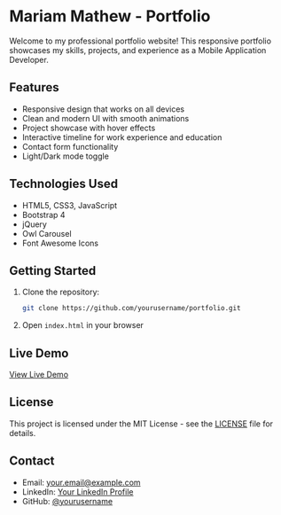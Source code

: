 # Mariam Mathew - Portfolio

Welcome to my professional portfolio website! This responsive portfolio showcases my skills, projects, and experience as a Mobile Application Developer.

## Features

- Responsive design that works on all devices
- Clean and modern UI with smooth animations
- Project showcase with hover effects
- Interactive timeline for work experience and education
- Contact form functionality
- Light/Dark mode toggle

## Technologies Used

- HTML5, CSS3, JavaScript
- Bootstrap 4
- jQuery
- Owl Carousel
- Font Awesome Icons

## Getting Started

1. Clone the repository:
   ```bash
   git clone https://github.com/yourusername/portfolio.git
   ```
2. Open `index.html` in your browser

## Live Demo

[View Live Demo](https://yourusername.github.io/portfolio/)

## License

This project is licensed under the MIT License - see the [LICENSE](LICENSE) file for details.

## Contact

- Email: your.email@example.com
- LinkedIn: [Your LinkedIn Profile](https://linkedin.com/in/yourprofile)
- GitHub: [@yourusername](https://github.com/yourusername)

